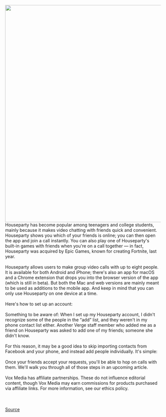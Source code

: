 <img src='https://cdn.vox-cdn.com/thumbor/mkpT0WVaSdjF6zf5Zm9eGKi--GU=/0x0:3543x2362/1200x800/filters:focal(1489x898:2055x1464)/cdn.vox-cdn.com/uploads/chorus_image/image/66702391/1208076475.jpg.0.jpg' width='700px' />Houseparty has become popular among teenagers and college students, mainly because it makes video chatting with friends quick and convenient. Houseparty shows you which of your friends is online; you can then open the app and join a call instantly. You can also play one of Houseparty's built-in games with friends when you're on a call together — in fact, Houseparty was acquired by Epic Games, known for creating Fortnite, last year.<br/><br/>Houseparty allows users to make group video calls with up to eight people. It is available for both Android and iPhone; there's also an app for macOS and a Chrome extension that drops you into the browser version of the app (which is still in beta). But both the Mac and web versions are mainly meant to be used as additions to the mobile app. And keep in mind that you can only use Houseparty on one device at a time.<br/><br/>Here's how to set up an account:<br/><br/>Something to be aware of: When I set up my Houseparty account, I didn't recognize some of the people in the “add” list, and they weren't in my phone contact list either. Another Verge staff member who added me as a friend on Houseparty was asked to add one of my friends; someone she didn't know.<br/><br/>For this reason, it may be a good idea to skip importing contacts from Facebook and your phone, and instead add people individually. It's simple:<br/><br/>Once your friends accept your requests, you'll be able to hop on calls with them. We'll walk you through all of those steps in an upcoming article.<br/><br/>Vox Media has affiliate partnerships. These do not influence editorial content, though Vox Media may earn commissions for products purchased via affiliate links. For more information, see our ethics policy.<br/><br/><br/><br/><a href='https://www.theverge.com/2020/4/24/21231241/houseparty-video-chat-call-group-account-set-up-how-to'> Source <a/>